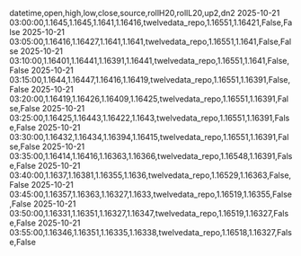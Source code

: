 datetime,open,high,low,close,source,rollH20,rollL20,up2,dn2
2025-10-21 03:00:00,1.1645,1.1645,1.1641,1.16416,twelvedata_repo,1.16551,1.16421,False,False
2025-10-21 03:05:00,1.16416,1.16427,1.1641,1.1641,twelvedata_repo,1.16551,1.1641,False,False
2025-10-21 03:10:00,1.16401,1.16441,1.16391,1.16441,twelvedata_repo,1.16551,1.1641,False,False
2025-10-21 03:15:00,1.1644,1.16447,1.16416,1.16419,twelvedata_repo,1.16551,1.16391,False,False
2025-10-21 03:20:00,1.16419,1.16426,1.16409,1.16425,twelvedata_repo,1.16551,1.16391,False,False
2025-10-21 03:25:00,1.16425,1.16443,1.16422,1.1643,twelvedata_repo,1.16551,1.16391,False,False
2025-10-21 03:30:00,1.16432,1.16434,1.16394,1.16415,twelvedata_repo,1.16551,1.16391,False,False
2025-10-21 03:35:00,1.16414,1.16416,1.16363,1.16366,twelvedata_repo,1.16548,1.16391,False,False
2025-10-21 03:40:00,1.1637,1.16381,1.16355,1.1636,twelvedata_repo,1.16529,1.16363,False,False
2025-10-21 03:45:00,1.16357,1.16363,1.16327,1.1633,twelvedata_repo,1.16519,1.16355,False,False
2025-10-21 03:50:00,1.16331,1.16351,1.16327,1.16347,twelvedata_repo,1.16519,1.16327,False,False
2025-10-21 03:55:00,1.16346,1.16351,1.16335,1.16338,twelvedata_repo,1.16518,1.16327,False,False
